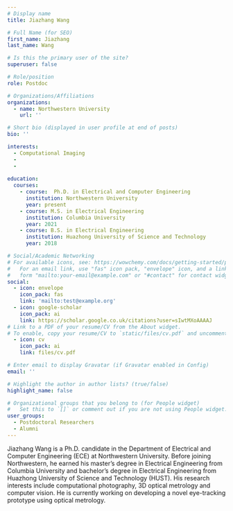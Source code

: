 ```yaml
---
# Display name
title: Jiazhang Wang

# Full Name (for SEO)
first_name: Jiazhang
last_name: Wang

# Is this the primary user of the site?
superuser: false

# Role/position
role: Postdoc

# Organizations/Affiliations
organizations:
  - name: Northwestern University
    url: ''

# Short bio (displayed in user profile at end of posts)
bio: ''

interests:
  - Computational Imaging
  - 
  - 
  
education:
  courses:
    - course:  Ph.D. in Electrical and Computer Engineering
      institution: Northwestern University
      year: present
    - course: M.S. in Electrical Engineering
      institution: Columbia University
      year: 2021
    - course: B.S. in Electrical Engineering
      institution: Huazhong University of Science and Technology
      year: 2018

# Social/Academic Networking
# For available icons, see: https://wowchemy.com/docs/getting-started/page-builder/#icons
#   For an email link, use "fas" icon pack, "envelope" icon, and a link in the
#   form "mailto:your-email@example.com" or "#contact" for contact widget.
social:
  - icon: envelope
    icon_pack: fas
    link: 'mailto:test@example.org'
  - icon: google-scholar
    icon_pack: ai
    link: https://scholar.google.co.uk/citations?user=sIwtMXoAAAAJ
# Link to a PDF of your resume/CV from the About widget.
# To enable, copy your resume/CV to `static/files/cv.pdf` and uncomment the lines below.
  - icon: cv
    icon_pack: ai
    link: files/cv.pdf

# Enter email to display Gravatar (if Gravatar enabled in Config)
email: ''

# Highlight the author in author lists? (true/false)
highlight_name: false

# Organizational groups that you belong to (for People widget)
#   Set this to `[]` or comment out if you are not using People widget.
user_groups:
  - Postdoctoral Researchers
  - Alumni
---
```


Jiazhang Wang is a Ph.D. candidate in the Department of Electrical and Computer Engineering (ECE) at Northwestern University. Before joining Northwestern, he earned his master’s degree in Electrical Engineering from Columbia University and bachelor’s degree in Electrical Engineering from Huazhong University of Science and Technology (HUST). His research interests include computational photography, 3D optical metrology and computer vision. He is currently working on developing a novel eye-tracking prototype using optical metrology.


